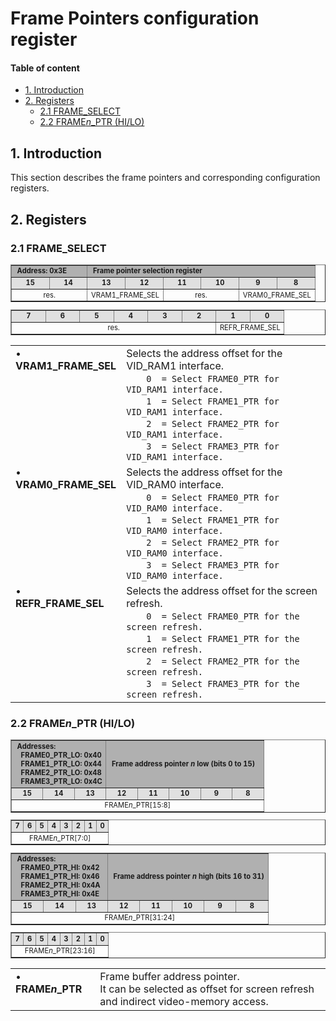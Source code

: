 <a name="top"></a>
# Frame Pointers configuration register

#### Table of content

*   [1. Introduction](#1_introduction)
*   [2. Registers](#2_registers)
    *   [2.1 FRAME_SELECT](#2_1_FRAME_SELECT)
    *   [2.2 FRAME*n*_PTR (HI/LO)](#2_2_FRAMEx_PTR)


<a name="1_introduction"></a>
## 1. Introduction

This section describes the frame pointers and corresponding configuration registers.


<a name="2_registers"></a>
## 2. Registers

<a name="2_1_FRAME_SELECT"></a>
### 2.1 FRAME_SELECT

<table border="1" style="table-layout:fixed; width:100%; font-size:.8em">
  <tbody>
    <tr>
        <td colspan=2 bgcolor="#B0B0B0">&nbsp;<b>Address: 0x3E</b></td>
        <td colspan=6 bgcolor="#B0B0B0">&nbsp;<b>Frame pointer selection register</b></td>
    </tr>
    <tr>
        <td align="center" width="12.5%" bgcolor="#E0E0E0"><b>15</b></td>
        <td align="center" width="12.5%" bgcolor="#E0E0E0"><b>14</b></td>
        <td align="center" width="12.5%" bgcolor="#E0E0E0"><b>13</b></td>
        <td align="center" width="12.5%" bgcolor="#E0E0E0"><b>12</b></td>
        <td align="center" width="12.5%" bgcolor="#E0E0E0"><b>11</b></td>
        <td align="center" width="12.5%" bgcolor="#E0E0E0"><b>10</b></td>
        <td align="center" width="12.5%" bgcolor="#E0E0E0"><b>9</b></td>
        <td align="center" width="12.5%" bgcolor="#E0E0E0"><b>8</b></td>
    </tr>
    <tr>
        <td colspan=2  align="center" style="word-wrap:break-word;">res.</td>             <!-- 15 ... 14 -->
        <td colspan=2  align="center" style="word-wrap:break-word;">VRAM1_FRAME_SEL</td>  <!-- 13 ... 12 -->
        <td colspan=2  align="center" style="word-wrap:break-word;">res.</td>             <!-- 11 ... 10 -->
        <td colspan=2  align="center" style="word-wrap:break-word;">VRAM0_FRAME_SEL</td>  <!--  9 ...  8 -->
    </tr>
  </tbody>
</table>

<table border="1" style="table-layout:fixed; width:100%; font-size:.8em">
  <tbody>
    <tr>
        <td align="center" width="12.5%" bgcolor="#E0E0E0"><b>7</b></td>
        <td align="center" width="12.5%" bgcolor="#E0E0E0"><b>6</b></td>
        <td align="center" width="12.5%" bgcolor="#E0E0E0"><b>5</b></td>
        <td align="center" width="12.5%" bgcolor="#E0E0E0"><b>4</b></td>
        <td align="center" width="12.5%" bgcolor="#E0E0E0"><b>3</b></td>
        <td align="center" width="12.5%" bgcolor="#E0E0E0"><b>2</b></td>
        <td align="center" width="12.5%" bgcolor="#E0E0E0"><b>1</b></td>
        <td align="center" width="12.5%" bgcolor="#E0E0E0"><b>0</b></td>
    </tr>
    <tr>
        <td colspan=6  align="center" style="word-wrap:break-word;">res.</td>              <!-- 7 ... 2 -->
        <td colspan=2  align="center" style="word-wrap:break-word;">REFR_FRAME_SEL</td>    <!-- 1 ... 0 -->
    </tr>
  </tbody>
</table>

<table border="0">
<tbody>
    <tr><td valign="top">&#8226;&emsp;<b>VRAM1_FRAME_SEL</b></td><td style="width:100%;">Selects the address offset for the VID_RAM1 interface.<br>
                                                       &emsp;&emsp;<code>0  = Select FRAME0_PTR for VID_RAM1 interface.</code><br>
                                                       &emsp;&emsp;<code>1  = Select FRAME1_PTR for VID_RAM1 interface.</code><br>
                                                       &emsp;&emsp;<code>2  = Select FRAME2_PTR for VID_RAM1 interface.</code><br>
                                                       &emsp;&emsp;<code>3  = Select FRAME3_PTR for VID_RAM1 interface.</code><br></td></tr>
    <tr><td valign="top">&#8226;&emsp;<b>VRAM0_FRAME_SEL</b></td><td style="width:100%;">Selects the address offset for the VID_RAM0 interface.<br>
                                                       &emsp;&emsp;<code>0  = Select FRAME0_PTR for VID_RAM0 interface.</code><br>
                                                       &emsp;&emsp;<code>1  = Select FRAME1_PTR for VID_RAM0 interface.</code><br>
                                                       &emsp;&emsp;<code>2  = Select FRAME2_PTR for VID_RAM0 interface.</code><br>
                                                       &emsp;&emsp;<code>3  = Select FRAME3_PTR for VID_RAM0 interface.</code><br></td></tr>
    <tr><td valign="top">&#8226;&emsp;<b>REFR_FRAME_SEL</b></td><td style="width:100%;">Selects the address offset for the screen refresh.<br>
                                                       &emsp;&emsp;<code>0  = Select FRAME0_PTR for the screen refresh.</code><br>
                                                       &emsp;&emsp;<code>1  = Select FRAME1_PTR for the screen refresh.</code><br>
                                                       &emsp;&emsp;<code>2  = Select FRAME2_PTR for the screen refresh.</code><br>
                                                       &emsp;&emsp;<code>3  = Select FRAME3_PTR for the screen refresh.</code><br></td></tr>
</tbody>
</table>

<a name="2_2_FRAMEx_PTR"></a>
### 2.2 FRAME*n*_PTR (HI/LO)

<table border="1" style="table-layout:fixed; width:100%; font-size:.8em">
  <tbody>
    <tr>
        <td colspan=3 bgcolor="#B0B0B0">&nbsp;<b>Addresses:<br>
                                        &nbsp;&nbsp;&nbsp;FRAME0_PTR_LO: 0x40<br>
                                        &nbsp;&nbsp;&nbsp;FRAME1_PTR_LO: 0x44<br>
                                        &nbsp;&nbsp;&nbsp;FRAME2_PTR_LO: 0x48<br>
                                        &nbsp;&nbsp;&nbsp;FRAME3_PTR_LO: 0x4C</b></td>
        <td colspan=5 bgcolor="#B0B0B0">&nbsp;<b>Frame address pointer <i>n</i> low (bits 0 to 15)</b></td>
    </tr>
    <tr>
        <td align="center" width="12.5%" bgcolor="#E0E0E0"><b>15</b></td>
        <td align="center" width="12.5%" bgcolor="#E0E0E0"><b>14</b></td>
        <td align="center" width="12.5%" bgcolor="#E0E0E0"><b>13</b></td>
        <td align="center" width="12.5%" bgcolor="#E0E0E0"><b>12</b></td>
        <td align="center" width="12.5%" bgcolor="#E0E0E0"><b>11</b></td>
        <td align="center" width="12.5%" bgcolor="#E0E0E0"><b>10</b></td>
        <td align="center" width="12.5%" bgcolor="#E0E0E0"><b>9</b></td>
        <td align="center" width="12.5%" bgcolor="#E0E0E0"><b>8</b></td>
    </tr>
    <tr>
        <td colspan=8  align="center" style="word-wrap:break-word;">FRAME<i>n</i>_PTR[15:8]</td>        <!-- 15 ... 8 -->
    </tr>
  </tbody>
</table>

<table border="1" style="table-layout:fixed; width:100%; font-size:.8em">
  <tbody>
    <tr>
        <td align="center" width="12.5%" bgcolor="#E0E0E0"><b>7</b></td>
        <td align="center" width="12.5%" bgcolor="#E0E0E0"><b>6</b></td>
        <td align="center" width="12.5%" bgcolor="#E0E0E0"><b>5</b></td>
        <td align="center" width="12.5%" bgcolor="#E0E0E0"><b>4</b></td>
        <td align="center" width="12.5%" bgcolor="#E0E0E0"><b>3</b></td>
        <td align="center" width="12.5%" bgcolor="#E0E0E0"><b>2</b></td>
        <td align="center" width="12.5%" bgcolor="#E0E0E0"><b>1</b></td>
        <td align="center" width="12.5%" bgcolor="#E0E0E0"><b>0</b></td>
    </tr>
    <tr>
        <td colspan=8  align="center" style="word-wrap:break-word;">FRAME<i>n</i>_PTR[7:0]</td>        <!--  7 ... 0 -->
    </tr>
  </tbody>
</table>

<table border="1" style="table-layout:fixed; width:100%; font-size:.8em">
  <tbody>
    <tr>
        <td colspan=3 bgcolor="#B0B0B0">&nbsp;<b>Addresses:<br>
                                        &nbsp;&nbsp;&nbsp;FRAME0_PTR_HI: 0x42<br>
                                        &nbsp;&nbsp;&nbsp;FRAME1_PTR_HI: 0x46<br>
                                        &nbsp;&nbsp;&nbsp;FRAME2_PTR_HI: 0x4A<br>
                                        &nbsp;&nbsp;&nbsp;FRAME3_PTR_HI: 0x4E</b></td>
        <td colspan=5 bgcolor="#B0B0B0">&nbsp;<b>Frame address pointer <i>n</i> high (bits 16 to 31)</b></td>
    </tr>
    <tr>
        <td align="center" width="12.5%" bgcolor="#E0E0E0"><b>15</b></td>
        <td align="center" width="12.5%" bgcolor="#E0E0E0"><b>14</b></td>
        <td align="center" width="12.5%" bgcolor="#E0E0E0"><b>13</b></td>
        <td align="center" width="12.5%" bgcolor="#E0E0E0"><b>12</b></td>
        <td align="center" width="12.5%" bgcolor="#E0E0E0"><b>11</b></td>
        <td align="center" width="12.5%" bgcolor="#E0E0E0"><b>10</b></td>
        <td align="center" width="12.5%" bgcolor="#E0E0E0"><b>9</b></td>
        <td align="center" width="12.5%" bgcolor="#E0E0E0"><b>8</b></td>
    </tr>
    <tr>
        <td colspan=8  align="center" style="word-wrap:break-word;">FRAME<i>n</i>_PTR[31:24]</td>        <!-- 15 ... 8 -->
    </tr>
  </tbody>
</table>

<table border="1" style="table-layout:fixed; width:100%; font-size:.8em">
  <tbody>
    <tr>
        <td align="center" width="12.5%" bgcolor="#E0E0E0"><b>7</b></td>
        <td align="center" width="12.5%" bgcolor="#E0E0E0"><b>6</b></td>
        <td align="center" width="12.5%" bgcolor="#E0E0E0"><b>5</b></td>
        <td align="center" width="12.5%" bgcolor="#E0E0E0"><b>4</b></td>
        <td align="center" width="12.5%" bgcolor="#E0E0E0"><b>3</b></td>
        <td align="center" width="12.5%" bgcolor="#E0E0E0"><b>2</b></td>
        <td align="center" width="12.5%" bgcolor="#E0E0E0"><b>1</b></td>
        <td align="center" width="12.5%" bgcolor="#E0E0E0"><b>0</b></td>
    </tr>
    <tr>
        <td colspan=8  align="center" style="word-wrap:break-word;">FRAME<i>n</i>_PTR[23:16]</td>        <!--  7 ... 0 -->
    </tr>
  </tbody>
</table>

<table border="0">
<tbody>
    <tr><td valign="top">&#8226;&emsp;<b>FRAME<i>n</i>_PTR</b></td><td>Frame buffer address pointer.<br>
                It can be selected as offset for screen refresh and indirect video-memory access.</td></tr>
</tbody>
</table>

